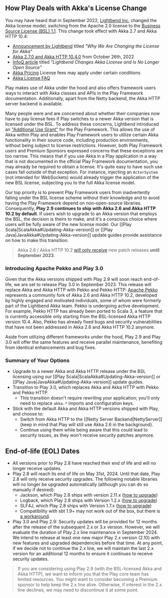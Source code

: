 <!--- Copyright (C) from 2022 The Play Framework Contributors <https://github.com/playframework>, 2011-2021 Lightbend Inc. <https://www.lightbend.com> -->

## How Play Deals with Akka's License Change

You may have heard that in September 2022, [Lightbend Inc.](https://www.lightbend.com/) changed the Akka license model, switching from the Apache 2.0 license to the [Business Source License (BSL) 1.1](https://www.lightbend.com/akka/license).
This change took effect with Akka 2.7 and Akka HTTP 10.4:

- [Announcement by Lightbend](https://www.lightbend.com/blog/why-we-are-changing-the-license-for-akka) titled _"Why We Are Changing the License for Akka"_
- [Akka 2.7.0 and Akka HTTP 10.4.0](https://akka.io/blog/news/2022/10/26/akka-22.10-released) from October 26th, 2022
- [InfoQ article](https://www.infoq.com/news/2022/09/akka-no-longer-open-source/) titled _"Lightbend Changes Akka License and Is No Longer Open Source"_
- [Akka Pricing](https://www.lightbend.com/akka#pricing) License fees may apply under certain conditions
- [Akka License FAQ](https://www.lightbend.com/akka/license-faq)

Play makes use of Akka under the hood and also offers framework users ways to interact with Akka classes and APIs in the Play Framework documentation. Additionally, apart from the Netty backend, the Akka HTTP server backend is available.

Many people were and are concerned about whether their companies now have to pay license fees if Play switches to a newer Akka version that is licensed under the BSL. To address these concerns, Lightbend introduced an ["Additional Use Grant"](https://www.lightbend.com/akka/license) for the Play Framework. This allows the use of Akka within Play and enables Play Framework users to utilize certain Akka functionality in their source code, including production environments, without being subject to license restrictions. However, both Play Framework users and Premium Sponsors expressed concerns that these exceptions are too narrow. This means that if you use Akka in a Play application in a way that is not documented in the official Play Framework documentation, you may already be required to obtain a license. It's quite easy to have such use cases fall outside of that exception. For instance, injecting an `ActorSystem` (not intended for WebSockets) would already trigger the application of the new BSL license, subjecting you to the full Akka license model.

Our top priority is to prevent Play Framework users from inadvertently falling under the BSL license scheme without their knowledge and to avoid having the Play Framework depend on non-open-source libraries. Consequently, **Play 2.9 continues to ship with Akka 2.6 and Akka HTTP 10.2 by default**. <!--These versions are the last purely open-source iterations of Akka.--> If users wish to upgrade to an Akka version that employs the BSL, the decision is theirs to make, and it's a conscious choice where users will be fully aware of the new license model. Our [[Play Scala|ScalaAkka#Updating-Akka-version]] or [[Play Java|JavaAkka#Updating-Akka-version]] update guides provide assistance on how to make this transition.

> Akka 2.6 / Akka HTTP 10.2 [will only receive](https://twitter.com/akkateam/status/1568297981421694976) new patch releases **until September 2023**.

### Introducing Apache Pekko and Play 3.0

Given that the Akka versions shipped with Play 2.9 will soon reach end-of-life, we are set to release Play 3.0 in September 2023. This release will replace Akka and Akka HTTP with Pekko and Pekko HTTP: [Apache Pekko](https://pekko.apache.org/) represents a community fork of Akka 2.6 and Akka HTTP 10.2, developed by highly engaged and motivated individuals, some of whom were formerly part of the Lightbend Akka team. Pekko is undergoing active development. For example, Pekko HTTP has already been ported to Scala 3, a feature that is currently accessible only starting from the BSL-licensed Akka HTTP version 10.4. Also, Pekko has already fixed bugs and security vulnerabilities that have not been addressed in Akka 2.6 and Akka HTTP 10.2 anymore.

Aside from utilizing different frameworks under the hood, Play 2.9 and Play 3.0 will offer the same features and receive parallel maintenance, benefiting from identical enhancements and bug fixes.

### Summary of Your Options

- Upgrade to a newer Akka and Akka HTTP release under the BSL licensing using our [[Play Scala|ScalaAkka#Updating-Akka-version]] or [[Play Java|JavaAkka#Updating-Akka-version]] update guides.
- Transition to Play 3.0, which replaces Akka and Akka HTTP with Pekko and Pekko HTTP.
    - This transition doesn't require rewriting your application; you'll only need to replace `akka.*` imports and configuration keys.
- Stick with the default Akka and Akka HTTP versions shipped with Play, and choose to:
    - Switch from Akka HTTP to the [[Netty Server Backend|NettyServer]] (keep in mind that Play will still use Akka 2.6 in the background).
    - Continue using them while being aware that this could lead to security issues, as they won't receive security patches anymore.

## End-of-life (EOL) Dates

- All versions prior to Play 2.8 have reached their end of life and will no longer receive updates.
- Play 2.8 will reach its end of life on May 31st, 2024. Until that date, Play 2.8 will only receive security upgrades. The following notable libraries will no longer be upgraded automatically (although you can do so manually if desired):
    - Jackson, which Play 2.8 ships with version 2.11.x ([how to upgrade](https://github.com/orgs/playframework/discussions/11222))
    - Logback, which Play 2.8 ships with Version 1.2.x ([how to upgrade](https://github.com/playframework/playframework/issues/11499#issuecomment-1285654119))
    - SLF4J, which Play 2.8 ships with Version 1.7.x ([how to upgrade](https://github.com/playframework/playframework/issues/11499#issuecomment-1285654119))
    - Compatibility with sbt 1.9+ may not work out of the box, but there is [a workaround](https://github.com/playframework/playframework/releases/tag/2.8.19#user-content-sbt19comp).
- Play 3.0 and Play 2.9: Security updates will be provided for 12 months after the release of the subsequent 2.x or 3.x version. However, we will evaluate the duration of Play 2.x line maintenance in September 2024. We intend to release at least one new major Play 2.x version (2.10) with new features and upgraded dependencies before that time. At any point, if we decide not to continue the 2.x line, we will maintain the last 2.x version for an additional 12 months to ensure it continues to receive security updates.

> If you are considering using Play 2.9 (with the BSL-licensed Akka and Akka HTTP), we want to inform you that the Play core team has limited resources. You might want to consider becoming a Premium sponsor to help keep the 2.x line alive. Otherwise, if interest in the 2.x line declines, we may need to discontinue it at some point.
